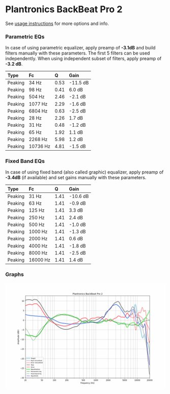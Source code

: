 # Plantronics BackBeat Pro 2
See [usage instructions](https://github.com/jaakkopasanen/AutoEq#usage) for more options and info.

### Parametric EQs
In case of using parametric equalizer, apply preamp of **-3.1dB** and build filters manually
with these parameters. The first 5 filters can be used independently.
When using independent subset of filters, apply preamp of **-3.2 dB**.

| Type    | Fc       |    Q | Gain     |
|:--------|:---------|:-----|:---------|
| Peaking | 34 Hz    | 0.53 | -11.5 dB |
| Peaking | 98 Hz    | 0.41 | 6.0 dB   |
| Peaking | 504 Hz   | 2.46 | -2.1 dB  |
| Peaking | 1077 Hz  | 2.29 | -1.6 dB  |
| Peaking | 6804 Hz  | 0.63 | -2.5 dB  |
| Peaking | 28 Hz    | 2.26 | 1.7 dB   |
| Peaking | 31 Hz    | 0.48 | -1.2 dB  |
| Peaking | 65 Hz    | 1.92 | 1.1 dB   |
| Peaking | 2268 Hz  | 5.98 | 1.2 dB   |
| Peaking | 10736 Hz | 4.81 | -1.5 dB  |

### Fixed Band EQs
In case of using fixed band (also called graphic) equalizer, apply preamp of **-3.4dB**
(if available) and set gains manually with these parameters.

| Type    | Fc       |    Q | Gain     |
|:--------|:---------|:-----|:---------|
| Peaking | 31 Hz    | 1.41 | -10.6 dB |
| Peaking | 63 Hz    | 1.41 | -0.9 dB  |
| Peaking | 125 Hz   | 1.41 | 3.3 dB   |
| Peaking | 250 Hz   | 1.41 | 2.4 dB   |
| Peaking | 500 Hz   | 1.41 | -1.0 dB  |
| Peaking | 1000 Hz  | 1.41 | -1.3 dB  |
| Peaking | 2000 Hz  | 1.41 | 0.6 dB   |
| Peaking | 4000 Hz  | 1.41 | -1.8 dB  |
| Peaking | 8000 Hz  | 1.41 | -2.5 dB  |
| Peaking | 16000 Hz | 1.41 | 1.4 dB   |

### Graphs
![](./Plantronics%20BackBeat%20Pro%202.png)